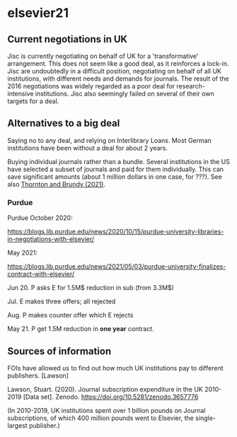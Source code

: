 # elsevier21

## Current negotiations in UK

Jisc is currently negotiating on behalf of UK for a 'transformative'
arrangement.  This does not seem like a good deal, as it reinforces a
lock-in.  Jisc are undoubtedly in a difficult position, negotiating on
behalf of all UK institutions, with different needs and demands for
journals.  The result of the 2016 negotiations was widely regarded as
a poor deal for research-intensive institutions.  Jisc also seemingly
failed on several of their own targets for a deal.




## Alternatives to a big deal

Saying no to any deal, and relying on Interlibrary Loans.  Most German institutions
have been without a deal for about 2 years.

Buying individual journals rather than a bundle.  Several institutions
in the US have selected a subset of journals and paid for them
individually.  This can save significant amounts (about 1 million
dollars in one case, for ???).  See also [Thornton and Brundy
(2021)](https://iastatedigitalpress.com/jlsc/article/id/12899/).

### Purdue

Purdue 
October 2020:

https://blogs.lib.purdue.edu/news/2020/10/15/purdue-university-libraries-in-negotiations-with-elsevier/

May 2021:

https://blogs.lib.purdue.edu/news/2021/05/03/purdue-university-finalizes-contract-with-elsevier/

Jun 20. P asks E for 1.5M$ reduction in sub (from 3.3M$)

Jul. E makes three offers; all rejected

Aug. P makes counter offer which E rejects

May 21. P get 1.5M reduction in **one year** contract.


## Sources of information

FOIs have allowed us to find out how much UK institutions pay to
different publishers.  [Lawson]




Lawson, Stuart. (2020). Journal subscription expenditure in the UK
2010-2019 [Data set]. Zenodo. https://doi.org/10.5281/zenodo.3657776

(In 2010-2019, UK institutions spent over 1 billion pounds on Journal
subscriptions, of which 400 million pounds went to Elsevier, the
single-largest publisher.)

